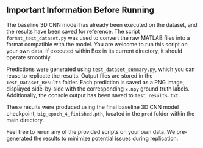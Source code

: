 ## Important Information Before Running

The baseline 3D CNN model has already been executed on the dataset, and the results have been saved for reference. The script `format_test_dataset.py` was used to convert the raw MATLAB files into a format compatible with the model. You are welcome to run this script on your own data. If executed within Box in its current directory, it should operate smoothly.

Predictions were generated using `test_dataset_summary.py`, which you can reuse to replicate the results. Output files are stored in the `Test_Dataset_Results` folder. Each prediction is saved as a PNG image, displayed side-by-side with the corresponding `x.npy` ground truth labels. Additionally, the console output has been saved to `test_results.txt`.

These results were produced using the final baseline 3D CNN model checkpoint, `big_epoch_4_finished.pth`, located in the `pred` folder within the main directory.

Feel free to rerun any of the provided scripts on your own data. We pre-generated the results to minimize potential issues during replication.
